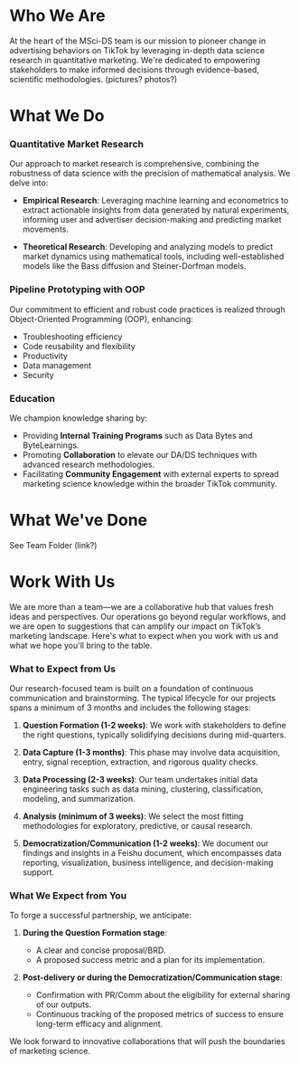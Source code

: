 # Who We Are
At the heart of the MSci-DS team is our mission to pioneer change in advertising behaviors on TikTok by leveraging in-depth data science research in quantitative marketing. We're dedicated to empowering stakeholders to make informed decisions through evidence-based, scientific methodologies.
(pictures? photos?)

# What We Do
### Quantitative Market Research

Our approach to market research is comprehensive, combining the robustness of data science with the precision of mathematical analysis. We delve into:

- **Empirical Research**: Leveraging machine learning and econometrics to extract actionable insights from data generated by natural experiments, informing user and advertiser decision-making and predicting market movements.

- **Theoretical Research**: Developing and analyzing models to predict market dynamics using mathematical tools, including well-established models like the Bass diffusion and Steiner-Dorfman models.

### Pipeline Prototyping with OOP

Our commitment to efficient and robust code practices is realized through Object-Oriented Programming (OOP), enhancing:

- Troubleshooting efficiency
- Code reusability and flexibility
- Productivity
- Data management
- Security

### Education

We champion knowledge sharing by:

- Providing **Internal Training Programs** such as Data Bytes and ByteLearnings.
- Promoting **Collaboration** to elevate our DA/DS techniques with advanced research methodologies.
- Facilitating **Community Engagement** with external experts to spread marketing science knowledge within the broader TikTok community.

# What We've Done
See Team Folder (link?)

# Work With Us
We are more than a team—we are a collaborative hub that values fresh ideas and perspectives. Our operations go beyond regular workflows, and we are open to suggestions that can amplify our impact on TikTok’s marketing landscape. Here's what to expect when you work with us and what we hope you'll bring to the table.

### What to Expect from Us

Our research-focused team is built on a foundation of continuous communication and brainstorming. The typical lifecycle for our projects spans a minimum of 3 months and includes the following stages:

1. **Question Formation (1-2 weeks)**: We work with stakeholders to define the right questions, typically solidifying decisions during mid-quarters.

2. **Data Capture (1-3 months)**: This phase may involve data acquisition, entry, signal reception, extraction, and rigorous quality checks.

3. **Data Processing (2-3 weeks)**: Our team undertakes initial data engineering tasks such as data mining, clustering, classification, modeling, and summarization.

4. **Analysis (minimum of 3 weeks)**: We select the most fitting methodologies for exploratory, predictive, or causal research.

5. **Democratization/Communication (1-2 weeks)**: We document our findings and insights in a Feishu document, which encompasses data reporting, visualization, business intelligence, and decision-making support.

### What We Expect from You

To forge a successful partnership, we anticipate:

1. **During the Question Formation stage**:
   - A clear and concise proposal/BRD.
   - A proposed success metric and a plan for its implementation.

2. **Post-delivery or during the Democratization/Communication stage**:
   - Confirmation with PR/Comm about the eligibility for external sharing of our outputs.
   - Continuous tracking of the proposed metrics of success to ensure long-term efficacy and alignment.

We look forward to innovative collaborations that will push the boundaries of marketing science.


